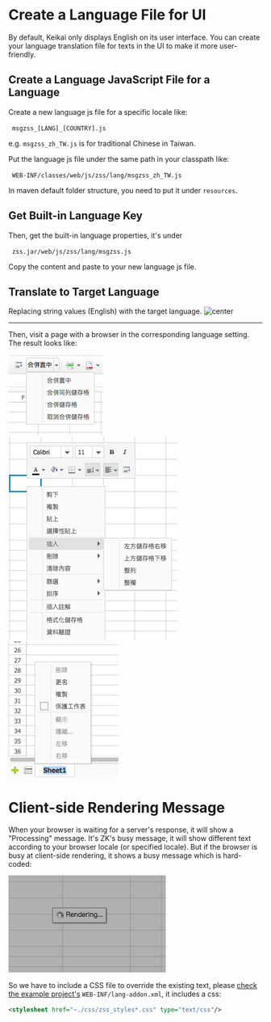 # Create a Language File for UI

By default, Keikai only displays English on its user interface. You can
create your language translation file for texts in the UI to make it
more user-friendly.

## Create a Language JavaScript File for a Language

Create a new language js file for a specific locale like:

` msgzss_[LANG]_[COUNTRY].js`

e.g. `msgzss_zh_TW.js` is for traditional Chinese in Taiwan.

Put the language js file under the same path in your classpath like:

` WEB-INF/classes/web/js/zss/lang/msgzss_zh_TW.js`

In maven default folder structure, you need to put it under `resources`.

## Get Built-in Language Key

Then, get the built-in language properties, it's under

` zss.jar/web/js/zss/lang/msgzss.js`

Copy the content and paste to your new language js file.

## Translate to Target Language

Replacing string values (English) with the target language. ![
center](/assets/images/dev-ref/zss-essentials-language-translated.png " center")

-----

Then, visit a page with a browser in the corresponding language setting.
The result looks like:

![zss-essentials-i18n-chinese1.png](/assets/images/dev-ref/zss-essentials-i18n-chinese1.png
"zss-essentials-i18n-chinese1.png")
![zss-essentials-i18n-chinese2.png](/assets/images/dev-ref/zss-essentials-i18n-chinese2.png
"zss-essentials-i18n-chinese2.png")
![zss-essentials-i18n-chinese3.png](/assets/images/dev-ref/zss-essentials-i18n-chinese3.png
"zss-essentials-i18n-chinese3.png")

# Client-side Rendering Message

When your browser is waiting for a server's response, it will show a
"Processing" message. It's ZK's busy message, it will show different
text according to your browser locale (or specified locale). But if the
browser is busy at client-side rendering, it shows a busy message which
is hard-coded:

![ center](/assets/images/dev-ref/zss-essentials-client-rendering.png " center")

So we have to include a CSS file to override the existing text, please [
check the example
project's](ZK%20Spreadsheet%20Essentials/Download%20Example%20Source%20Code "wikilink")
`WEB-INF/lang-addon.xml`, it includes a css:

``` xml
<stylesheet href="~./css/zss_styles*.css" type="text/css"/>
```
